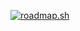 [![roadmap.sh](https://api.roadmap.sh/v1-badge/wide/6583a0685145316d2537781f?variant=light)](https://roadmap.sh)

